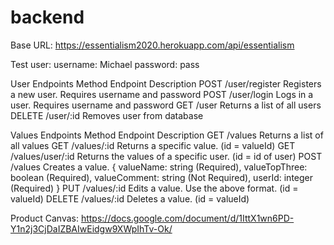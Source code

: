 # backend

Base URL: https://essentialism2020.herokuapp.com/api/essentialism

Test user: username: Michael      password: pass

User Endpoints
Method
Endpoint
Description
POST
/user/register
Registers a new user. Requires username and password
POST
/user/login
Logs in a user. Requires username and password
GET
/user
Returns a list of all users
DELETE
/user/:id
Removes user from database



Values Endpoints
Method
Endpoint
Description
GET
/values
Returns a list of all values
GET
/values/:id
Returns a specific value. (id = valueId)
GET
/values/user/:id
Returns the values of a specific user. (id = id of user)
POST
/values
Creates a value.
{
  valueName: string (Required),
  valueTopThree: boolean (Required),
  valueComment: string (Not Required),
  userId: integer (Required)
}
PUT
/values/:id
Edits a value. Use the above format. (id = valueId)
DELETE
/values/:id
Deletes a value. (id = valueId)


Product Canvas: https://docs.google.com/document/d/1IttX1wn6PD-Y1n2j3CjDaIZBAIwEidgw9XWpIhTv-Ok/
